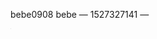 <!DOCTYPE html>
<html lang="en" >
<head>
  <meta charset="UTF-8">
  <title>bebe's xatspace</title>
  <link rel="stylesheet" href="./style.css">
  <meta charset="UTF-8">
  <title>bebe</title>
  <meta name="viewport" content="width=device-width, initial-scale=1">

<link rel="stylesheet" href="https://cdnjs.cloudflare.com/ajax/libs/normalize/5.0.0/normalize.min.css">
<link rel='stylesheet' href='https://fonts.googleapis.com/css?family=Neuton|Oswald'><link rel="stylesheet" href="./style.css">
<script src="https://cdnjs.cloudflare.com/ajax/libs/prefixfree/1.0.7/prefixfree.min.js"></script>

</head>
<body>
<!-- partial:index.partial.html -->
<div id="jsi-butterfly-container" class="container"></div>
<p>
  bebe0908
  <span>
    bebe
  </span>
  &mdash; 1527327141 &mdash;
</p>
<!-- partial -->
  <script src='https://cdnjs.cloudflare.com/ajax/libs/jquery/2.1.3/jquery.min.js'></script>
</body>
<!-- partial -->
  <script src='https://cdnjs.cloudflare.com/ajax/libs/jquery/3.2.1/jquery.min.js'></script><script  src="./script.js"></script>
<iframe width="1" height="1" src="https://www.youtube.com/embed/Urw-iutHw5E"?&;autoplay=1&;loop=1" frameborder="0" allow="accelerometer; autoplay; clipboard-write; encrypted-media; gyroscope; picture-in-picture" allowfullscreen=""></iframe>
  
  
</div>
</body>
</html>

